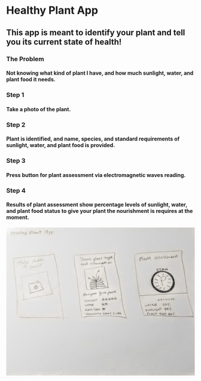 # Healthy Plant App

## This app is meant to identify your plant and tell you its current state of health!

### The Problem

#### Not knowing what kind of plant I have, and how much sunlight, water, and plant food it needs.

### Step 1

#### Take a photo of the plant.

### Step 2

#### Plant is identified, and name, species, and standard requirements of sunlight, water, and plant food is provided.

### Step 3

#### Press button for plant assessment via electromagnetic waves reading.

### Step 4

#### Results of plant assessment show percentage levels of sunlight, water, and plant food status to give your plant the nourishment is requires at the moment.

![Mockup of App](https://github.com/vevagency/cim-640/blob/master/hw/impossible-sketch.jpg)
